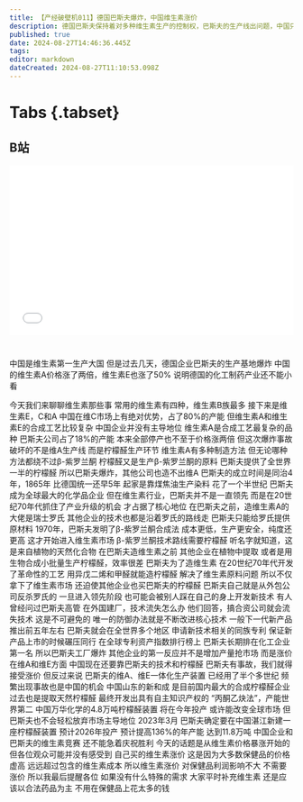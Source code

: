 ```yaml
---
title: 【产经破壁机011】德国巴斯夫爆炸，中国维生素涨价
description: 德国巴斯夫保持着对多种维生素生产的控制权，巴斯夫的生产线出问题，中国只能跟着涨价。
published: true
date: 2024-08-27T14:46:36.445Z
tags: 
editor: markdown
dateCreated: 2024-08-27T11:10:53.098Z
---
```


# Tabs {.tabset}

## B站

<div style="position: relative; padding: 30% 45%;">
<iframe style="position: absolute; width: 100%; height: 100%; left: 0; top: 0;" src="//player.bilibili.com/player.html?&bvid=BV1E5sxedEN1&page=1&as_wide=1&high_quality=1&danmaku=1&autoplay=0" scrolling="no" border="0" frameborder="no" framespacing="0" allowfullscreen="true"></iframe>
</div>


#

中国是维生素第一生产大国
但是过去几天，德国企业巴斯夫的生产基地爆炸
中国的维生素A价格涨了两倍，维生素E也涨了50%
说明德国的化工制药产业还不能小看

今天我们来聊聊维生素那些事
常用的维生素有四种，维生素B族最多
接下来是维生素E，C和A
中国在维C市场上有绝对优势，占了80%的产能
但维生素A和维生素E的合成工艺比较复杂
中国企业并没有主导地位
维生素A是合成工艺最复杂的品种
巴斯夫公司占了18%的产能
本来全部停产也不至于价格涨两倍
但这次爆炸事故破坏的不是维A生产线
而是柠檬醛生产环节
维生素A有多种制造方法
但无论哪种方法都绕不过β-紫罗兰酮
柠檬醛又是生产β-紫罗兰酮的原料
巴斯夫提供了全世界一半的柠檬醛
所以巴斯夫爆炸，其他公司也造不出维A
巴斯夫的成立时间是同治4年，1865年
比德国统一还早5年
起家是靠煤焦油生产染料
花了一个半世纪
巴斯夫成为全球最大的化学品企业
但在维生素行业，巴斯夫并不是一直领先
而是在20世纪70年代抓住了产业升级的机会
才占据了核心地位
在巴斯夫之前，造维生素A的大佬是瑞士罗氏
其他企业的技术也都是沿着罗氏的路线走
巴斯夫只能给罗氏提供原材料
1970年，巴斯夫发明了β-紫罗兰酮合成法
成本更低，生产更安全，纯度还更高
这才开始进入维生素市场
β-紫罗兰酮技术路线需要柠檬醛
听名字就知道，这是来自植物的天然化合物
在巴斯夫造维生素之前
其他企业在植物中提取
或者是用生物合成小批量生产柠檬醛，效率很差
巴斯夫为了造维生素
在20世纪70年代开发了革命性的工艺
用异戊二烯和甲醛就能造柠檬醛
解决了维生素原料问题
所以不仅拿下了维生素市场
还迫使其他企业也买巴斯夫的柠檬醛
巴斯夫自己就是从外包公司反杀罗氏的
一旦进入领先阶段
也可能会被别人踩在自己的身上开发新技术
有人曾经问过巴斯夫高管
在外国建厂，技术流失怎么办
他们回答，搞合资公司就会流失技术
这是不可避免的
唯一的防御办法就是不断改进核心技术
一般下一代新产品推出前五年左右
巴斯夫就会在全世界多个地区
申请新技术相关的同族专利
保证新产品上市的时候碾压同行
在全球专利资产指数排行榜上
巴斯夫长期排在化工企业第一名
所以巴斯夫工厂爆炸
其他企业的第一反应并不是增加产量抢市场
而是涨价
在维A和维E方面
中国现在还要靠巴斯夫的技术和柠檬醛
巴斯夫有事故，我们就得接受涨价
但反过来说
巴斯夫的维A、维E一体化生产装置
已经用了半个多世纪
频繁出现事故也是中国的机会
中国山东的新和成
是目前国内最大的合成柠檬醛企业
过去也是提取天然柠檬醛
最终开发出具有自主知识产权的
“丙酮乙炔法”，产能世界第二
中国万华化学的4.8万吨柠檬醛装置
将在今年投产
或许能改变全球市场
但巴斯夫也不会轻松放弃市场主导地位
2023年3月
巴斯夫确定要在中国湛江新建一座柠檬醛装置
预计2026年投产
预计提高136%的年产能
达到11.8万吨
中国企业和巴斯夫的维生素竞赛
还不能急着庆祝胜利
今天的话题是从维生素价格暴涨开始的
但各位观众可能并没有感受到
自己买的维生素涨价
这是因为大多数保健品的价格虚高
远远超过包含的维生素成本
所以维生素涨价
对保健品利润影响不大
不需要涨价
所以我最后提醒各位
如果没有什么特殊的需求
大家平时补充维生素
还是应该以合法药品为主
不用在保健品上花太多的钱
